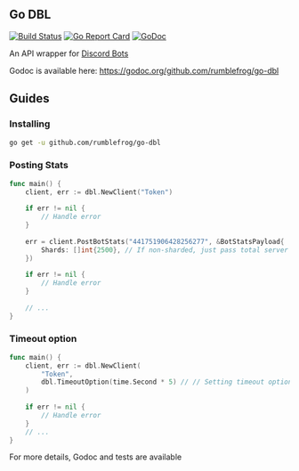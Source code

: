 ## Go DBL

[![Build Status](https://travis-ci.com/rumblefrog/go-dbl.svg?branch=master)](https://travis-ci.com/rumblefrog/go-dbl)
[![Go Report Card](https://goreportcard.com/badge/github.com/rumblefrog/go-dbl)](https://goreportcard.com/report/github.com/rumblefrog/go-dbl)
[![GoDoc](https://godoc.org/github.com/rumblefrog/go-dbl?status.svg)](https://godoc.org/github.com/rumblefrog/go-dbl)

An API wrapper for [Discord Bots](https://discordbots.org/)

Godoc is available here: https://godoc.org/github.com/rumblefrog/go-dbl


## Guides

### Installing

```bash
go get -u github.com/rumblefrog/go-dbl
```

### Posting Stats

```go
func main() {
	client, err := dbl.NewClient("Token")
	
	if err != nil {
		// Handle error
	}
	
	err = client.PostBotStats("441751906428256277", &BotStatsPayload{
		Shards: []int{2500}, // If non-sharded, just pass total server count as the only integer element
	})
	
	if err != nil {
		// Handle error
	}
	
	// ...
}
```

### Timeout option

```go
func main() {
	client, err := dbl.NewClient(
		"Token",
		dbl.TimeoutOption(time.Second * 5) // // Setting timeout option. Default is 3 seconds
	)
	
	if err != nil {
		// Handle error
	}
	// ...
}
```

For more details, Godoc and tests are available
